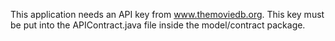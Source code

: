 This application needs an API key from www.themoviedb.org.
This key must be put into the APIContract.java file inside the model/contract package.